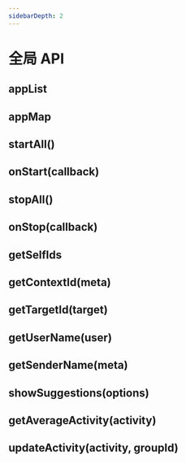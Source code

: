 ```yaml
---
sidebarDepth: 2
---
```


# 全局 API

## appList

## appMap

## startAll()

## onStart(callback)

## stopAll()

## onStop(callback)

## getSelfIds

## getContextId(meta)

## getTargetId(target)

## getUserName(user)

## getSenderName(meta)

## showSuggestions(options)

## getAverageActivity(activity)

## updateActivity(activity, groupId)
